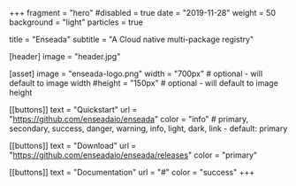 +++
fragment = "hero"
#disabled = true
date = "2019-11-28"
weight = 50
background = "light"
particles = true

title = "Enseada"
subtitle = "A Cloud native multi-package registry"

[header]
  image = "header.jpg"

[asset]
  image = "enseada-logo.png"
  width = "700px" # optional - will default to image width
  #height = "150px" # optional - will default to image height

[[buttons]]
  text = "Quickstart"
  url = "https://github.com/enseadaio/enseada"
  color = "info" # primary, secondary, success, danger, warning, info, light, dark, link - default: primary

[[buttons]]
  text = "Download"
  url = "https://github.com/enseadaio/enseada/releases"
  color = "primary"

[[buttons]]
  text = "Documentation"
  url = "#"
  color = "success"
+++

